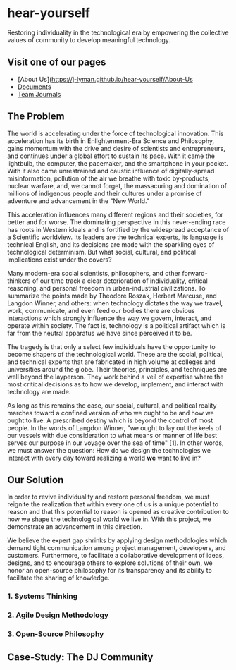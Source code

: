 # hear-yourself

Restoring individuality in the technological era by empowering the collective values of community to develop meaningful technology.

## Visit one of our pages
* [About Us](https://j-lyman.github.io/hear-yourself/About-Us
* [Documents](https://j-lyman.github.io/hear-yourself/Google-Docs_Landing-Page)
* [Team Journals](https://j-lyman.github.io/hear-yourself/Team-Journals_Landing-Page)

## The Problem

The world is accelerating under the force of technological innovation. This acceleration has its birth in Enlightenment-Era Science and Philosophy, gains momentum with the drive and desire of scientists and entrepreneurs, and continues under a global effort to sustain its pace. With it came the lightbulb, the computer, the pacemaker, and the smartphone in your pocket. With it also came unrestrained and caustic influence of digitally-spread misinformation, pollution of the air we breathe with toxic by-products, nuclear warfare, and, we cannot forget, the massacuring and domination of millions of indigenous people and their cultures under a promise of adventure and advancement in the "New World." 

This acceleration influences many different regions and their societies, for better and for worse. The dominating perspective in this never-ending race has roots in Western ideals and is fortified by the widespread acceptance of a Scientific worldview. Its leaders are the technical experts, its language is technical English, and its decisions are made with the sparkling eyes of technological determinism. But what social, cultural, and political implications exist under the covers?

Many modern-era social scientists, philosophers, and other forward-thinkers of our time track a clear deterioration of individuality, critical reasoning, and personal freedom in urban-industrial civilizations. To summarize the points made by Theodore Roszak, Herbert Marcuse, and Langdon Winner, and others: when technology dictates the way we travel, work, communicate, and even feed our bodies there are obvious interactions which strongly influence the way we govern, interact, and operate within society. The fact is, technology is a political artifact which is far from the neutral apparatus we have since perceived it to be. 

The tragedy is that only a select few individuals have the opportunity to become shapers of the technological world. These are the social, political, and technical experts that are fabricated in high volume at colleges and universities around the globe. Their theories, principles, and techniques are well beyond the layperson. They work behind a veil of expertise where the most critical decisions as to how we develop, implement, and interact with technology are made. 

As long as this remains the case, our social, cultural, and political reality marches toward a confined version of who we ought to be and how we ought to live. A prescribed destiny which is beyond the control of most people. In the words of Langdon Winner, "we ought to lay out the keels of our vessels with due consideration to what means or manner of life best serves our purpose in our voyage over the sea of time" [1]. In other words, we must answer the question: How do we design the technologies we interact with every day toward realizing a world **we** want to live in?

## Our Solution

In order to revive individuality and restore personal freedom, we must reignite the realization that within every one of us is a unique potential to reason and that this potential to reason is opened as creative contribution to how we shape the technological world we live in. With this project, we demonstrate an advancement in this direction.

We believe the expert gap shrinks by applying design methodologies which demand tight communication among project management, developers, and customers. Furthermore, to facilitate a collaborative development of ideas, designs, and to encourage others to explore solutions of their own, we honor an open-source philosophy for its transparency and its ability to facilitate the sharing of knowledge.

### 1. Systems Thinking


### 2. Agile Design Methodology

### 3. Open-Source Philosophy

## Case-Study: The DJ Community
